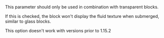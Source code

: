 This parameter should only be used in combination with transparent blocks.

If this is checked, the block won't display the fluid texture when submerged, similar to glass blocks.

This option doesn't work with versions prior to 1.15.2